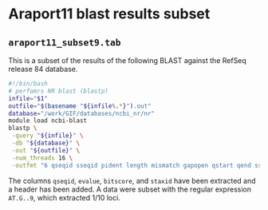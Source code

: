 # Araport11 blast results subset 

## `araport11_subset9.tab`

This is a subset of the results of the following BLAST against the RefSeq release 84 database.

``` sh
#!/bin/bash
# perfomrs NR blast (blastp)
infile="$1"
outfile="$(basename "${infile%.*}").out"
database="/work/GIF/databases/ncbi_nr/nr"
module load ncbi-blast
blastp \
 -query "${infile}" \
 -db "${database}" \
 -out "${outfile}" \
 -num_threads 16 \
 -outfmt "6 qseqid sseqid pident length mismatch gapopen qstart qend sstart send evalue bitscore staxids salltitles qcovs"
```

The columns `qseqid`, `evalue`, `bitscore`, and `staxid` have been extracted
and a header has been added. A data were subset with the regular expression
`AT.G..9`, which extracted 1/10 loci.
